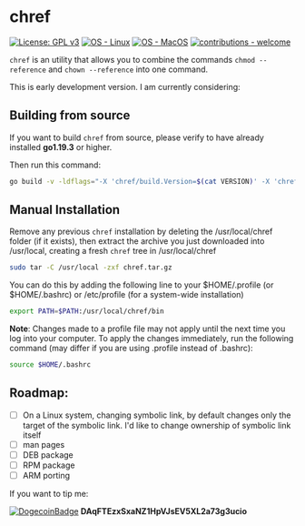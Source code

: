 # chref

 [![License: GPL v3](https://img.shields.io/badge/License-GPLv3-blue.svg)](https://www.gnu.org/licenses/gpl-3.0)
 [![OS - Linux](https://img.shields.io/badge/OS-Linux-blue?logo=linux&logoColor=white)](https://www.linux.org/ "Go to Linux homepage")
 [![OS - MacOS](https://img.shields.io/badge/OS-macOS-blue?logo=Apple&logoColor=white)](https://apple.com/ "Go to Apple homepage")
 [![contributions - welcome](https://img.shields.io/badge/contributions-welcome-blue)](/CONTRIBUTING.md "Go to contributions doc")


`chref` is an utility that allows you to combine the commands `chmod --reference` and `chown --reference` into one command.

This is early development version. I am currently considering:

## Building from source

If you want to build `chref` from source, please verify to have already installed **go1.19.3** or higher.

Then run this command:

```bash
go build -v -ldflags="-X 'chref/build.Version=$(cat VERSION)' -X 'chref/build.BuildUser=$(id -u -n)' -X 'chref/build.BuildTime=$(date)'"
```

## Manual Installation

Remove any previous `chref` installation by deleting the /usr/local/chref folder (if it exists), then extract the archive you just downloaded into /usr/local, creating a fresh `chref` tree in /usr/local/chref

```bash
sudo tar -C /usr/local -zxf chref.tar.gz
```
You can do this by adding the following line to your $HOME/.profile (or $HOME/.bashrc) or /etc/profile (for a system-wide installation)

```bash
export PATH=$PATH:/usr/local/chref/bin
```
**Note**: Changes made to a profile file may not apply until the next time you log into your computer. To apply the changes immediately, run the following command (may differ if you are using .profile instead of .bashrc):

```bash
source $HOME/.bashrc
```

## Roadmap:

- [ ] On a Linux system, changing symbolic link, by default changes only the target of the symbolic link. I'd like to change ownership of symbolic link itself
- [ ] man pages
- [ ] DEB package
- [ ] RPM package
- [ ] ARM porting

If you want to tip me:

[![DogecoinBadge](https://img.shields.io/badge/Doge-Coin-yellow.svg)](https://dogecoin.com) **DAqFTEzxSxaNZ1HpVJsEV5XL2a73g3ucio**
